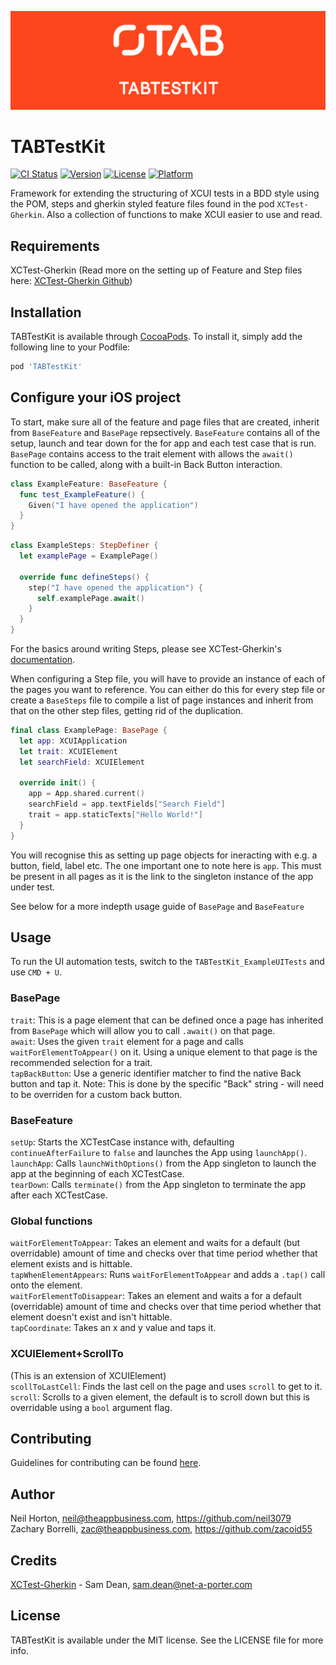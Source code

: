 ![The App Business](Assets/logo.png)

# TABTestKit

[![CI Status](https://travis-ci.org/theappbusiness/TABTestKit.svg?branch=develop)](https://travis-ci.org/theappbusiness/TABTestKit)
[![Version](https://img.shields.io/cocoapods/v/TABTestKit.svg?style=flat)](http://cocoapods.org/pods/TABTestKit)
[![License](https://img.shields.io/cocoapods/l/TABTestKit.svg?style=flat)](http://cocoapods.org/pods/TABTestKit)
[![Platform](https://img.shields.io/cocoapods/p/TABTestKit.svg?style=flat)](http://cocoapods.org/pods/TABTestKit)

Framework for extending the structuring of XCUI tests in a BDD style using the POM, steps and gherkin styled feature files found in the pod `XCTest-Gherkin`. Also a collection of functions to make XCUI easier to use and read.

## Requirements
XCTest-Gherkin (Read more on the setting up of Feature and Step files here: [XCTest-Gherkin Github](https://github.com/net-a-porter-mobile/XCTest-Gherkin))

## Installation
TABTestKit is available through [CocoaPods](http://cocoapods.org). To install
it, simply add the following line to your Podfile:

```ruby
pod 'TABTestKit'
```

## Configure your iOS project
To start, make sure all of the feature and page files that are created, inherit from `BaseFeature` and `BasePage` repsectively. `BaseFeature` contains all of the setup, launch and tear down for the for app and each test case that is run. `BasePage` contains access to the trait element with allows the `await()` function to be called, along with a built-in Back Button interaction.

```swift
class ExampleFeature: BaseFeature {
  func test_ExampleFeature() {
    Given("I have opened the application")
  }
}
```

```swift
class ExampleSteps: StepDefiner {
  let examplePage = ExamplePage()
  
  override func defineSteps() {
    step("I have opened the application") {
      self.examplePage.await()
    }
  }
}
```

For the basics around writing Steps, please see XCTest-Gherkin's [documentation](https://github.com/net-a-porter-mobile/XCTest-Gherkin#step-definitions).

When configuring a Step file, you will have to provide an instance of each of the pages you want to reference. You can either do this for every step file or create a `BaseSteps` file to compile a list of page instances and inherit from that on the other step files, getting rid of the duplication.

```swift
final class ExamplePage: BasePage {
  let app: XCUIApplication
  let trait: XCUIElement
  let searchField: XCUIElement

  override init() {
    app = App.shared.current()
    searchField = app.textFields["Search Field"]
    trait = app.staticTexts["Hello World!"]
  }
}
```

You will recognise this as setting up page objects for ineracting with e.g. a button, field, label etc. The one important one to note here is `app`. This must be present in all pages as it is the link to the singleton instance of the app under test.

See below for a more indepth usage guide of `BasePage` and `BaseFeature`

## Usage
To run the UI automation tests, switch to the `TABTestKit_ExampleUITests` and use `CMD + U`.

### BasePage
`trait`: This is a page element that can be defined once a page has inherited from `BasePage` which will allow you to call `.await()` on that page.  
`await`: Uses the given `trait` element for a page and calls `waitForElementToAppear()` on it. Using a unique element to that page is the recommended selection for a trait.  
`tapBackButton`: Use a generic identifier matcher to find the native Back button and tap it. Note: This is done by the specific "Back" string - will need to be overriden for a custom back button.

### BaseFeature
`setUp`: Starts the XCTestCase instance with, defaulting `continueAfterFailure` to `false` and launches the App using `launchApp()`.  
`launchApp`: Calls `launchWithOptions()` from the App singleton to launch the app at the beginning of each XCTestCase.  
`tearDown`: Calls `terminate()`  from the App singleton to terminate the app after each XCTestCase.

### Global functions
`waitForElementToAppear`: Takes an element and waits for a default (but overridable) amount of time and checks over that time period whether that element exists and is hittable.  
`tapWhenElementAppears`: Runs  `waitForElementToAppear` and adds a `.tap()` call onto the element.  
`waitForElementToDisappear`: Takes an element and waits a for a default (overridable) amount of time and checks over that time period whether that element doesn't exist and isn't hittable.  
`tapCoordinate`: Takes an x and y value and taps it.

### XCUIElement+ScrollTo
(This is an extension of XCUIElement)  
`scollToLastCell`: Finds the last cell on the page and uses `scroll` to get to it.  
`scroll`: Scrolls to a given element, the default is to scroll down but this is overridable using a `bool` argument flag.

## Contributing
Guidelines for contributing can be found [here](CONTRIBUTING.md).

## Author
Neil Horton, neil@theappbusiness.com, https://github.com/neil3079  
Zachary Borrelli, zac@theappbusiness.com, https://github.com/zacoid55  

## Credits
[XCTest-Gherkin](https://github.com/net-a-porter-mobile/XCTest-Gherkin) - Sam Dean, sam.dean@net-a-porter.com

## License
TABTestKit is available under the MIT license. See the LICENSE file for more info.
